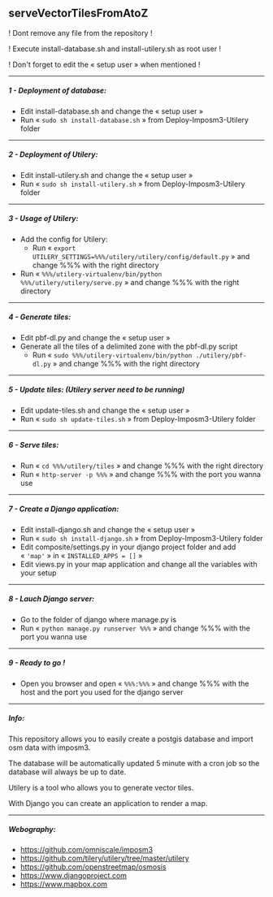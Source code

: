 ## serveVectorTilesFromAtoZ

! Dont remove any file from the repository !

! Execute install-database.sh and install-utilery.sh as root user !

! Don't forget to edit the « setup user » when mentioned !

---

##### 1 - Deployment of database:

- Edit install-database.sh and change the « setup user »
- Run « `sudo sh install-database.sh` » from Deploy-Imposm3-Utilery folder

---

##### 2 - Deployment of Utilery:

- Edit install-utilery.sh and change the « setup user »
- Run « `sudo sh install-utilery.sh` » from Deploy-Imposm3-Utilery folder

---

##### 3 - Usage of Utilery:

- Add the config for Utilery:
    - Run « `export UTILERY_SETTINGS=%%%/utilery/utilery/config/default.py` » and change %%% with the right directory
- Run « `%%%/utilery-virtualenv/bin/python %%%/utilery/utilery/serve.py` » and change %%% with the right directory

---

##### 4 - Generate tiles:

- Edit pbf-dl.py and change the « setup user »
- Generate all the tiles of a delimited zone with the pbf-dl.py script
    - Run « `sudo %%%/utilery-virtualenv/bin/python ./utilery/pbf-dl.py` » and change %%% with the right directory

---

##### 5 - Update tiles: (Utilery server need to be running)

- Edit update-tiles.sh and change the « setup user »
- Run « `sudo sh update-tiles.sh` » from Deploy-Imposm3-Utilery folder

---

##### 6 - Serve tiles:

- Run « `cd %%%/utilery/tiles` » and change %%% with the right directory
- Run « `http-server -p %%%` » and change %%% with the port you wanna use

---

##### 7 - Create a Django application:

- Edit install-django.sh and change the « setup user »
- Run « `sudo sh install-django.sh` » from Deploy-Imposm3-Utilery folder
- Edit composite/settings.py in your django project folder and add « `'map'` » in « `INSTALLED_APPS = []` »
- Edit views.py in your map application and change all the variables with your setup

---

##### 8 - Lauch Django server:

- Go to the folder of django where manage.py is
- Run « `python manage.py runserver %%%` » and change %%% with the port you wanna use

---

##### 9 - Ready to go !

- Open you browser and open « `%%%:%%%` » and change %%% with the host and the port you used for the django server

---

##### Info:

This repository allows you to easily create a postgis database and import osm data with imposm3.

The database will be automatically updated 5 minute with a cron job so the database will always be up to date.

Utilery is a tool who allows you to generate vector tiles.

With Django you can create an application to render a map.

---

##### Webography:

- https://github.com/omniscale/imposm3
- https://github.com/tilery/utilery/tree/master/utilery
- https://github.com/openstreetmap/osmosis
- https://www.djangoproject.com
- https://www.mapbox.com

